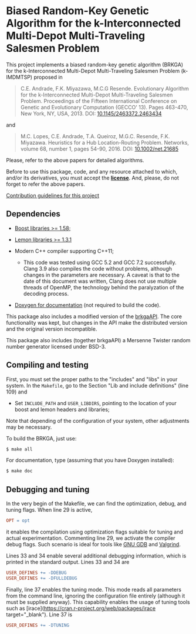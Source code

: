 Biased Random-Key Genetic Algorithm for the k-Interconnected Multi-Depot
Multi-Traveling Salesmen Problem
===============================

This project implements a biased random-key genetic algorithm (BRKGA) 
for the k-Interconnected Multi-Depot Multi-Traveling Salesmen Problem
(k-IMDMTSP) proposed in

> C.E. Andrade, F.K. Miyazawa, M.C.G Resende. Evolutionary Algorithm for the
> k-Interconnected Multi-Depot Multi-Traveling Salesmen Problem. Proceedings of
> the Fifteen International Conference on Genetic and Evolutionary Computation
> (GECCO' 13). Pages 463-470, New York, NY, USA, 2013. DOI:
> [10.1145/2463372.2463434](http://dx.doi.org/10.1145/2463372.2463434)

and

> M.C. Lopes, C.E. Andrade, T.A. Queiroz, M.G.C. Resende, F.K. Miyazawa.
> Heuristics for a Hub Location-Routing Problem. Networks, volume 68, number 1,
> pages 54-90, 2016. DOI:
> [10.1002/net.21685](http://dx.doi.org/10.1002/net.21685)

Please, refer to the above papers for detailed algorithms.

Before to use this package, code, and any resource attached to which,
and/or its derivatives, you must accept the **[license](LICENSE.md)**.
And, please, do not forget to refer the above papers.

[Contribution guidelines for this project](CONTRIBUTING.md)


Dependencies
-------------------------------

- [Boost libraries >= 1.58;](http://www.boost.org)

- [Lemon libraries >= 1.3.1](http://lemon.cs.elte.hu)

- Modern C++ compiler supporting C++11;
    - This code was tested using GCC 5.2 and GCC 7.2 successfully. Clang 3.9
      also compiles the code without problems, although changes in the
      parameters are necessary. A caveat is that to the date of this document
      was written, Clang does not use multiple threads of OpenMP, the
      technology behind the paralyzation of the decoding process.

- [Doxygen for documentation](http://www.stack.nl/~dimitri/doxygen)
    (not required to build the code).

This package also includes a modified version of the
[brkgaAPI](https://github.com/rfrancotoso/brkgaAPI). 
The core functionality was kept, but changes in the API make the distributed
version and the original version incompatible.

This package also includes (together brkgaAPI) a Mersenne Twister random number
generator licensed under BSD-3.


Compiling and testing
-------------------------------

First, you must set the proper paths to the "includes" and "libs" in your
system. In the `Makefile`, go to the Section "Lib and include definitions" 
(line 109) and

- Set `INCLUDE_PATH` and `USER_LIBDIRS`, pointing to the location of your boost
  and lemon headers and libraries;

Note that depending of the configuration of your system, other adjustments
may be necessary.

To build the BRKGA, just use:
```bash
$ make all
```

For documentation, type (assuming that you have Doxygen installed):
```bash
$ make doc
```


Debugging and tuning
-------------------------------

In the very begin of the Makefile, we can find the optimization, debug, and
tuning flags. When line 29 is active, 
```makefile
OPT = opt
```

it enables the compilation using optimization flags suitable for tuning and
actual experimentation. Commenting line 29, we activate the compiler debug
flags. Such scenario is ideal for tools like 
[GNU GDB](https://www.gnu.org/software/gdb) and 
[Valgrind](http://valgrind.org).

Lines 33 and 34 enable several additional debugging information, which is printed
in the standard output. Lines 33 and 34 are
```makefile
USER_DEFINES += -DDEBUG
USER_DEFINES += -DFULLDEBUG 
```

Finally, line 37 enables the tuning mode. This mode reads all parameters from
the command line, ignoring the configuration file entirely (although it must be
supplied anyway). This capability enables the usage of tuning tools such as
[irace](https://cran.r-project.org/web/packages/irace target="_blank").
Line 37 is
```makefile
USER_DEFINES += -DTUNING
```

